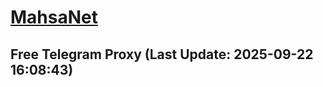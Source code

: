 
# [MahsaNet](https://t.me/mahsa_net)
## Free Telegram Proxy (Last Update: 2025-09-22 16:08:43)

    